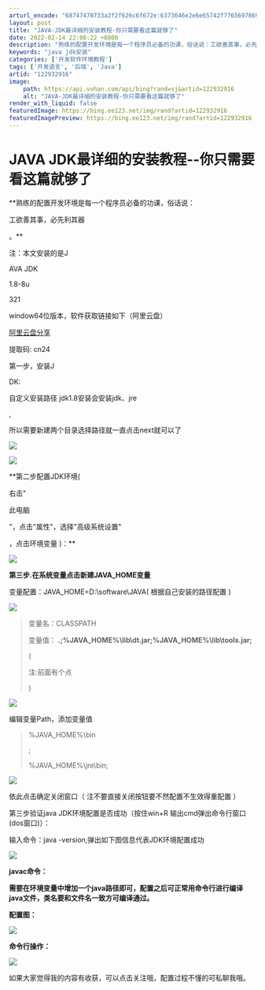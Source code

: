 ```yaml
---
arturl_encode: "68747470733a2f2f626c6f672e:6373646e2e6e65742f77656978696e5f34343038303138372f:61727469636c652f64657461696c732f313232393332393136"
layout: post
title: "JAVA-JDK最详细的安装教程-你只需要看这篇就够了"
date: 2022-02-14 22:00:22 +0800
description: "熟练的配置开发环境是每一个程序员必备的功课，俗话说：工欲善其事，必先利其器。注：本文安装的是JAVA"
keywords: "java jdk安装"
categories: ['开发软件环境教程']
tags: ['开发语言', '后端', 'Java']
artid: "122932916"
image:
    path: https://api.vvhan.com/api/bing?rand=sj&artid=122932916
    alt: "JAVA-JDK最详细的安装教程-你只需要看这篇就够了"
render_with_liquid: false
featuredImage: https://bing.ee123.net/img/rand?artid=122932916
featuredImagePreview: https://bing.ee123.net/img/rand?artid=122932916
---
```


# JAVA JDK最详细的安装教程--你只需要看这篇就够了

**熟练的配置开发环境是每一个程序员必备的功课，俗话说：

工欲善其事，必先利其器


。**

注：本文安装的是J

AVA JDK

1.8-8u

321

window64位版本，软件获取链接如下（阿里云盘）

[阿里云盘分享](https://www.aliyundrive.com/s/5qTMpsMtJpk "阿里云盘分享")

提取码: cn24

第一步，安装J

DK:

自定义安装路径 jdk1.8安装会安装jdk、jre

,

所以需要新建两个目录选择路径就一直点击next就可以了

![](https://i-blog.csdnimg.cn/blog_migrate/d721a6223a47738c0d6fc73c06f002bb.png)

![](https://i-blog.csdnimg.cn/blog_migrate/94c57c613708ba944e94fd657d11dc36.png)

**第二步配置JDK环境(

右击"


此电脑


"，点击"属性"，选择"高级系统设置"


，点击环境变量
)：**

![](https://i-blog.csdnimg.cn/blog_migrate/00ce8780f3410ee6d796706b6b4cba93.png)

**第三步.在系统变量点击新建JAVA\_HOME变量**

变量配置：JAVA\_HOME=D:\software\JAVA(
根据自己安装的路径配置
)

![](https://i-blog.csdnimg.cn/blog_migrate/3bed7cbc1dcb0416f8b7f14893f39ffb.png)

> 变量名：CLASSPATH
>
> 变量值：
> ****.;%JAVA\_HOME%\lib\dt.jar;%JAVA\_HOME%\lib\tools.jar;****
>
>
> (
>
>
> 注:前面有个点
>
>
> )

![](https://i-blog.csdnimg.cn/blog_migrate/39480694ba213bdfca761f3ffae0e77d.png)

编辑变量Path，添加变量值

> %JAVA\_HOME%\bin
>
> ;
>
> %JAVA\_HOME%\jre\bin;

![](https://i-blog.csdnimg.cn/blog_migrate/09113bcda86ce032e6561b8d1429bfd7.png)

依此点击确定关闭窗口（
注不要直接关闭按钮要不然配置不生效得重配置
）

第三步验证java JDK环境配置是否成功（按住win+R 输出cmd弹出命令行窗口(dos窗口)）：

输入命令：java -version,弹出如下图信息代表JDK环境配置成功

![](https://i-blog.csdnimg.cn/blog_migrate/ca48ce959b947cf9e8aa2e388e3bd808.png)

**javac命令：**

**需要在环境变量中增加一个java路径即可，配置之后可正常用命令行进行编译java文件，类名要和文件名一致方可编译通过。**

**配置图：**

![](https://i-blog.csdnimg.cn/blog_migrate/5b012a5a8427adc77294dececa662978.png)

**命令行操作：**

![](https://i-blog.csdnimg.cn/blog_migrate/0a368509034ab5194f0162cbeecf53ae.png)

如果大家觉得我的内容有收获，可以点击关注哦，配置过程不懂的可私聊我哦。